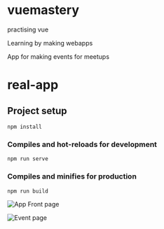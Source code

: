 # vuemastery
practising vue

Learning by making webapps

App for making events for meetups

# real-app
## Project setup
```
npm install
```

### Compiles and hot-reloads for development
```
npm run serve
```

### Compiles and minifies for production
```
npm run build
```

![App Front page ](https://github.com/Vasukhanna007/vuemastery/blob/master/real-app/Screen%20Shot%202020-04-16%20at%201.28.59%20AM.png)

![Event page ](https://github.com/Vasukhanna007/vuemastery/blob/master/real-app/Screen%20Shot%202020-04-16%20at%201.29.33%20AM.png)
